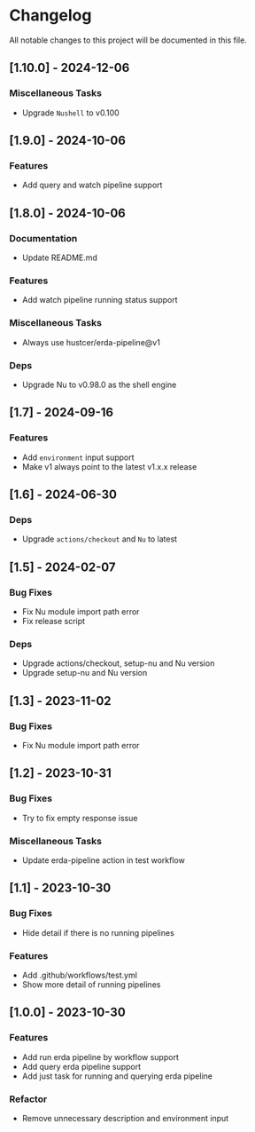 # Changelog
All notable changes to this project will be documented in this file.

## [1.10.0] - 2024-12-06

### Miscellaneous Tasks

- Upgrade `Nushell` to v0.100

## [1.9.0] - 2024-10-06

### Features

- Add query and watch pipeline support

## [1.8.0] - 2024-10-06

### Documentation

- Update README.md

### Features

- Add watch pipeline running status support

### Miscellaneous Tasks

- Always use hustcer/erda-pipeline@v1

### Deps

- Upgrade Nu to v0.98.0 as the shell engine

## [1.7] - 2024-09-16

### Features

- Add `environment` input support
- Make v1 always point to the latest v1.x.x release

## [1.6] - 2024-06-30

### Deps

- Upgrade `actions/checkout` and `Nu` to latest

## [1.5] - 2024-02-07

### Bug Fixes

- Fix Nu module import path error
- Fix release script

### Deps

- Upgrade actions/checkout, setup-nu and Nu version
- Upgrade setup-nu and Nu version

## [1.3] - 2023-11-02

### Bug Fixes

- Fix Nu module import path error

## [1.2] - 2023-10-31

### Bug Fixes

- Try to fix empty response issue

### Miscellaneous Tasks

- Update erda-pipeline action in test workflow

## [1.1] - 2023-10-30

### Bug Fixes

- Hide detail if there is no running pipelines

### Features

- Add .github/workflows/test.yml
- Show more detail of running pipelines

## [1.0.0] - 2023-10-30

### Features

- Add run erda pipeline by workflow support
- Add query erda pipeline support
- Add just task for running and querying erda pipeline

### Refactor

- Remove unnecessary description and environment input

